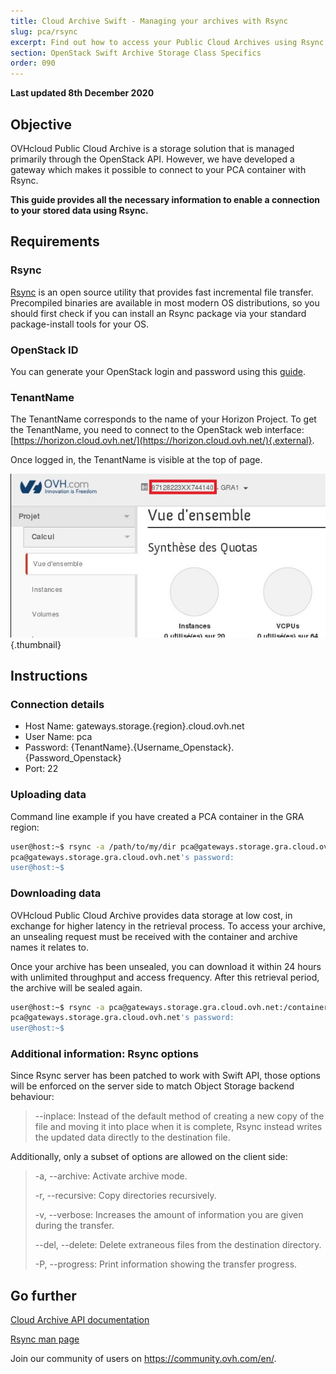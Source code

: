 ```yaml
---
title: Cloud Archive Swift - Managing your archives with Rsync
slug: pca/rsync
excerpt: Find out how to access your Public Cloud Archives using Rsync
section: OpenStack Swift Archive Storage Class Specifics
order: 090
---
```


**Last updated 8th December 2020**

## Objective

OVHcloud Public Cloud Archive is a storage solution that is managed primarily through the OpenStack API. However, we have developed a gateway which makes it possible to connect to your PCA container with Rsync.

**This guide provides all the necessary information to enable a connection to your stored data using Rsync.**

## Requirements

### Rsync

[Rsync](https://rsync.samba.org/) is an open source utility that provides fast incremental file transfer.<br>
Precompiled binaries are available in most modern OS distributions, so you should first check if you can install an Rsync package via your standard package-install tools for your OS.

### OpenStack ID

You can generate your OpenStack login and password using this [guide](https://docs.ovh.com/asia/en/public-cloud/horizon/).

### TenantName

The TenantName corresponds to the name of your Horizon Project. To get the TenantName, you need to connect to the OpenStack web interface: [https://horizon.cloud.ovh.net/](https://horizon.cloud.ovh.net/){.external}.

Once logged in, the TenantName is visible at the top of page.

![horizon](images/image1.png){.thumbnail}

## Instructions

### Connection details

- Host Name: gateways.storage.{region}.cloud.ovh.net
- User Name: pca
- Password: {TenantName}.{Username_Openstack}.{Password_Openstack}
- Port: 22

### Uploading data

Command line example if you have created a PCA container in the GRA region:

```bash
user@host:~$ rsync -a /path/to/my/dir pca@gateways.storage.gra.cloud.ovh.net:/container
pca@gateways.storage.gra.cloud.ovh.net's password:
user@host:~$
```

### Downloading data

OVHcloud Public Cloud Archive provides data storage at low cost, in exchange for higher latency in the retrieval process. To access your archive, an unsealing request must be received with the container and archive names it relates to.

Once your archive has been unsealed, you can download it within 24 hours with unlimited throughput and access frequency. After this retrieval period, the archive will be sealed again.

```bash
user@host:~$ rsync -a pca@gateways.storage.gra.cloud.ovh.net:/container
pca@gateways.storage.gra.cloud.ovh.net's password:
user@host:~$
```

### Additional information: Rsync options

Since Rsync server has been patched to work with Swift API, those options will be enforced on the server side to match Object Storage backend behaviour:

> --inplace: Instead of the default method of creating a new copy of the file and moving it into place when it is complete, Rsync instead writes the updated data directly to the destination file.
>

Additionally, only a subset of options are allowed on the client side:

> -a, --archive: Activate archive mode.
>
> -r, --recursive: Copy directories recursively.
>
> -v, --verbose: Increases the amount of information you are given during the transfer.
>
> --del, --delete: Delete extraneous files from the destination directory.
>
> -P, --progress: Print information showing the transfer progress.


## Go further

[Cloud Archive API documentation](https://docs.ovh.com/asia/en/storage/pca/api/)

[Rsync man page](https://linux.die.net/man/1/rsync)

Join our community of users on <https://community.ovh.com/en/>.
